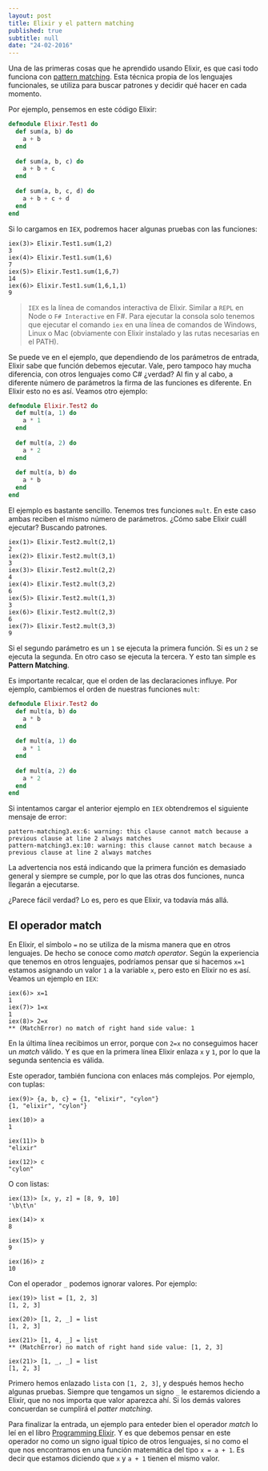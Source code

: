 ```yaml
---
layout: post
title: Elixir y el pattern matching
published: true
subtitle: null
date: "24-02-2016"
---
```



Una de las primeras cosas que he aprendido usando Elixir, es que casi todo funciona con [pattern matching](https://en.wikipedia.org/wiki/Pattern_matching).  Esta técnica propia de los lenguajes funcionales, se utiliza para buscar patrones y decidir qué hacer en cada momento. 

Por ejemplo, pensemos en este código Elixir:

```elixir
defmodule Elixir.Test1 do    
  def sum(a, b) do
    a + b
  end
	    
  def sum(a, b, c) do
    a + b + c
  end
	    
  def sum(a, b, c, d) do
    a + b + c + d
  end    
end
```

Si lo cargamos en `IEX`, podremos hacer algunas pruebas con las funciones: 

```
iex(3)> Elixir.Test1.sum(1,2)
3
iex(4)> Elixir.Test1.sum(1,6)
7
iex(5)> Elixir.Test1.sum(1,6,7)
14
iex(6)> Elixir.Test1.sum(1,6,1,1)
9
```

> `IEX` es la línea de comandos interactiva de Elixir. Similar a `REPL` en Node o `F# Interactive` en F#. Para ejecutar la consola
> solo tenemos que ejecutar el comando `iex` en una línea de comandos de Windows, Linux o Mac (obviamente con Elixir instalado y las rutas necesarias en el PATH).


Se puede ve en el ejemplo, que dependiendo de los parámetros de entrada, Elixir sabe que función debemos ejecutar. Vale, pero tampoco hay mucha diferencia, con otros lenguajes como C# ¿verdad?
Al fin y al cabo, a diferente número de parámetros la firma de las funciones es diferente. En Elixir esto no es así. Veamos otro ejemplo:

```elixir
defmodule Elixir.Test2 do    
  def mult(a, 1) do
    a * 1
  end
    
  def mult(a, 2) do
    a * 2
  end
    
  def mult(a, b) do
    a * b
  end  
end
````
El ejemplo es bastante sencillo. Tenemos tres funciones `mult`. En este caso ambas reciben el mismo número de parámetros. ¿Cómo sabe Elixir cuáll ejecutar? Buscando patrones.

```
iex(1)> Elixir.Test2.mult(2,1)
2
iex(2)> Elixir.Test2.mult(3,1)
3
iex(3)> Elixir.Test2.mult(2,2)
4
iex(4)> Elixir.Test2.mult(3,2)
6
iex(5)> Elixir.Test2.mult(1,3)
3
iex(6)> Elixir.Test2.mult(2,3)
6
iex(7)> Elixir.Test2.mult(3,3)
9
```

Si el segundo parámetro es un `1` se ejecuta la primera función. Si es un `2` se ejecuta la segunda. En otro caso se ejecuta la tercera. Y esto tan simple es **Pattern Matching**.

Es importante recalcar, que el orden de las declaraciones influye. Por ejemplo, cambiemos el orden de nuestras funciones `mult`:

```elixir
defmodule Elixir.Test2 do    
  def mult(a, b) do
    a * b
  end  
  
  def mult(a, 1) do
    a * 1
  end
    
  def mult(a, 2) do
    a * 2
  end
end 
```

Si intentamos cargar el anterior ejemplo en `IEX` obtendremos el siguiente mensaje de error:

```
pattern-matching3.ex:6: warning: this clause cannot match because a previous clause at line 2 always matches
pattern-matching3.ex:10: warning: this clause cannot match because a previous clause at line 2 always matches
```

La advertencia nos está indicando que la primera función es demasiado general y siempre se cumple, por lo que las otras dos funciones, nunca llegarán a ejecutarse.

¿Parece fácil verdad? Lo es, pero es que Elixir, va todavía más allá.

## El operador match

En Elixir, el símbolo `=` no se utiliza de la misma manera que en otros lenguajes. De hecho se conoce como *match operator*. Según la experiencia que tenemos en otros lenguajes, 
podríamos pensar que si hacemos `x=1` estamos asignando un valor `1` a la variable `x`, pero esto en Elixir no es así. Veamos un ejemplo en `IEX`:

```
iex(6)> x=1
1
iex(7)> 1=x
1
iex(8)> 2=x
** (MatchError) no match of right hand side value: 1
```

En la última línea recibimos un error, porque con `2=x` no conseguimos hacer un *match* válido. Y es que en la primera línea Elixir enlaza `x` y `1`, por lo que la segunda sentencia es válida.

Este operador, también funciona con enlaces más complejos. Por ejemplo, con tuplas:

```
iex(9)> {a, b, c} = {1, "elixir", "cylon"}
{1, "elixir", "cylon"}

iex(10)> a
1

iex(11)> b
"elixir"

iex(12)> c
"cylon"
```

O con listas:

```
iex(13)> [x, y, z] = [8, 9, 10]
'\b\t\n'

iex(14)> x
8

iex(15)> y
9

iex(16)> z
10
```

Con el operador `_` podemos ignorar valores. Por ejemplo:

```
iex(19)> list = [1, 2, 3]
[1, 2, 3]

iex(20)> [1, 2, _] = list
[1, 2, 3]

iex(21)> [1, 4, _] = list
** (MatchError) no match of right hand side value: [1, 2, 3]

iex(21)> [1, _, _] = list
[1, 2, 3]
```

Primero hemos enlazado `lista` con `[1, 2, 3]`, y después hemos hecho algunas pruebas. Siempre que tengamos un signo `_` 
le estaremos diciendo a Elixir, que no nos importa que valor aparezca ahí. Si los demás valores concuerdan se cumplirá el *patter matching*.

Para finalizar la entrada, un ejemplo para enteder bien el operador *match* lo leí en el libro [Programming Elixir](https://pragprog.com/book/elixir/programming-elixir). 
Y es que debemos pensar en este operador no como un signo igual típico de otros lenguajes, si no como el que nos encontramos en una función matemática del tipo
`x = a + 1`. Es decir que estamos diciendo que `x` y `a + 1` tienen el mismo valor.
